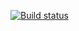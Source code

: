 [![Build status](https://ci.appveyor.com/api/projects/status/xx9nhvljyob642to?svg=true)](https://ci.appveyor.com/project/Helena01101986/page-object-tnq1l)
